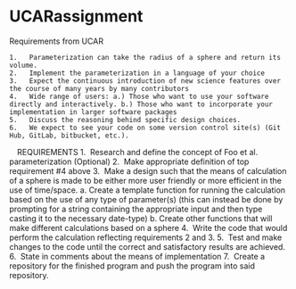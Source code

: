 # UCARassignment

  Requirements from UCAR

	1.	 Parameterization can take the radius of a sphere and return its volume.
	2.	 Implement the parameterization in a language of your choice
	3.	 Expect the continuous introduction of new science features over the course of many years by many contributors
	4.	 Wide range of users: a.) Those who want to use your software directly and interactively. b.) Those who want to incorporate your implementation in larger software packages
	5.	 Discuss the reasoning behind specific design choices.
	6.	 We expect to see your code on some version control site(s) (Git Hub, GitLab, bitbucket, etc.). 


  REQUIREMENTS
	1.	 Research and define the concept of Foo et al. parameterization (Optional)
	2.	 Make appropriate definition of top requirement #4 above
	3.	 Make a design such that the means of calculation of a sphere is made to be either more user friendly or more efficient in the use of time/space.
	a.	Create a template function for running the calculation based on the use of any type of parameter(s) (this can instead be done by prompting for a string containing the appropriate input and then type casting it to the necessary date-type)
	b.	Create other functions that will make different calculations based on a sphere
	4.	 Write the code that would perform the calculation reflecting requirements 2 and 3.
	5.	 Test and make changes to the code until the correct and satisfactory results are achieved.
	6.	 State in comments about the means of implementation
	7.	 Create a repository for the finished program and push the program into said repository.
